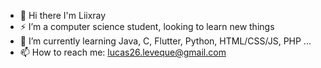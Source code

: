 
- 👋 Hi there I'm Liixray
- :zap: I’m a computer science student, looking to learn new things
- :floppy_disk: I’m currently learning Java, C, Flutter, Python, HTML/CSS/JS, PHP ...
- 📫 How to reach me: lucas26.leveque@gmail.com
